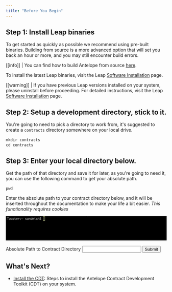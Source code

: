 ```yaml
---
title: "Before You Begin"
---
```


## Step 1: Install Leap binaries
To get started as quickly as possible we recommend using pre-built binaries. Building from source is a more advanced option that will set you back an hour or more, and you may still encounter build errors.

[[info]]
| You can find how to build Antelope from source [here](https://github.com/AntelopeIO/leap#building-from-source).

To install the latest Leap binaries, visit the Leap [Software Installation](https://github.com/antelopeIO/leap/#software-installation) page.

[[warning]]
| If you have previous Leap versions installed on your system, please uninstall before proceeding. For detailed instructions, visit the Leap [Software Installation](https://github.com/antelopeIO/leap/#software-installation) page.

## Step 2: Setup a development directory, stick to it.
You're going to need to pick a directory to work from, it's suggested to create a `contracts` directory somewhere on your local drive.
```shell
mkdir contracts
cd contracts
```

## Step 3: Enter your local directory below.
Get the path of that directory and save it for later, as you're going to need it, you can use the following command to get your absolute path.
```
pwd
```

Enter the absolute path to your contract directory below, and it will be inserted throughout the documentation to make your life a bit easier. _This functionality requires cookies_

![cli](../images/cli_2.2.2.gif)

<div class="antelope-helper-box">
    <form id="CONTRACTS_DIR">
        <label>Absolute Path to Contract Directory</label>
        <input class="helper-cookie" name="CONTRACTS_DIR" type="text" />
        <input type="submit" />
        <span></span>
    </form>
</div>

## What's Next?
- [Install the CDT](./04_install-the-CDT.md): Steps to install the Antelope Contract Development Toolkit (CDT) on your system.
